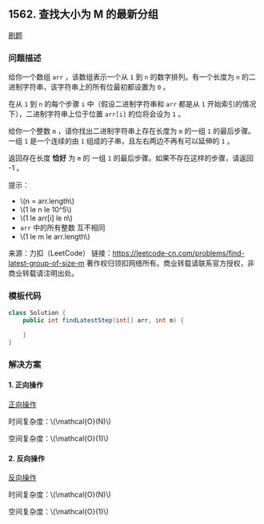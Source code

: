 <script src="https://cdn.bootcss.com/mathjax/2.7.7/MathJax.js?config=TeX-AMS-MML_HTMLorMML"></script>

## 1562. 查找大小为 M 的最新分组

[刷题](qu1562/solu/Solution.java)

### 问题描述

给你一个数组 `arr` ，该数组表示一个从 `1` 到 `n` 的数字排列。有一个长度为 `n` 的二进制字符串，该字符串上的所有位最初都设置为 `0` 。

在从 `1` 到 `n` 的每个步骤 `i` 中（假设二进制字符串和 `arr` 都是从 `1` 开始索引的情况下），二进制字符串上位于位置 `arr[i]` 的位将会设为 `1` 。

给你一个整数 `m` ，请你找出二进制字符串上存在长度为 `m` 的一组 `1` 的最后步骤。一组 `1` 是一个连续的由 `1` 组成的子串，且左右两边不再有可以延伸的 `1` 。

返回存在长度 **恰好** 为 `m` 的 一组 `1`  的最后步骤。如果不存在这样的步骤，请返回 -1 。

提示：

* \\(n = arr.length\\)
* \\(1 le n le 10^5\\)
* \\(1 le arr[i] le n\\)
* `arr` 中的所有整数 互不相同
* \\(1 le m le arr.length\\)

来源：力扣（LeetCode）
链接：https://leetcode-cn.com/problems/find-latest-group-of-size-m
著作权归领扣网络所有。商业转载请联系官方授权，非商业转载请注明出处。

### 模板代码

``` java
class Solution {
    public int findLatestStep(int[] arr, int m) {

    }
}
```

### 解决方案

#### 1. 正向操作

[正向操作](qu1562/solu1/Solution.java)

时间复杂度：\\(\mathcal{O}(N)\\)

空间复杂度：\\(\mathcal{O}(1)\\)

#### 2. 反向操作

[反向操作](qu1562/solu2/Solution.java)

时间复杂度：\\(\mathcal{O}(N)\\)

空间复杂度：\\(\mathcal{O}(1)\\)
